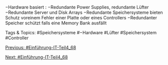 −Hardware basiert :
−Redundante Power Supplies, redundante Lüfter
−Redundante Server und Disk Arrays
−Redundante Speichersysteme bieten Schutz voreinem Fehler einer Platte oder eines Controllers
−Redundanter Speicher schützt falls eine Memory Bank ausfällt

   Tags & Topics:
   #Speichersysteme
   #−Hardware
   #Lüfter
   #Speichersystem
   #Controller

[Previous: #Einführung-IT-Teil4_68](Einführung-IT-Teil4_68.md)

[Next: #Einführung-IT-Teil4_68](Einführung-IT-Teil4_68.md)